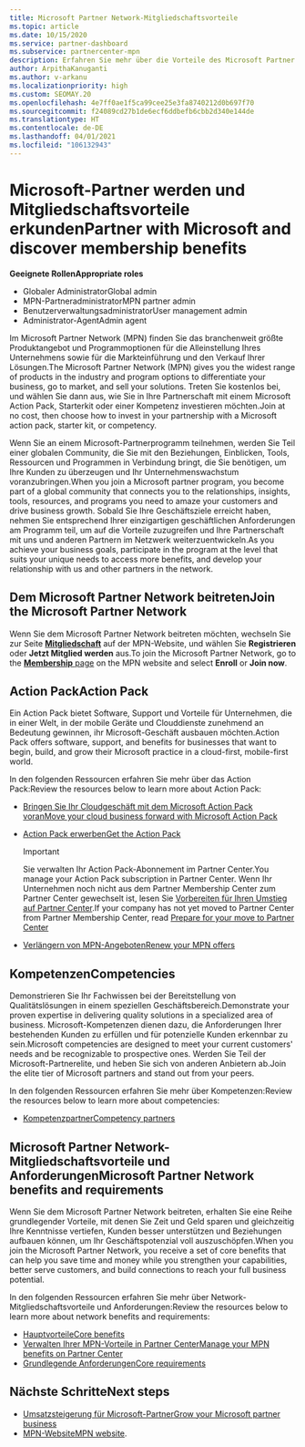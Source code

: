```yaml
---
title: Microsoft Partner Network-Mitgliedschaftsvorteile
ms.topic: article
ms.date: 10/15/2020
ms.service: partner-dashboard
ms.subservice: partnercenter-mpn
description: Erfahren Sie mehr über die Vorteile des Microsoft Partner Network (MPN), wie z. B. Microsoft Action Pack, Kompetenzen oder Programmoptionen, mit denen Sie Ihre Lösungen auf den Markt bringen und vertreiben können.
author: ArpithaKanuganti
ms.author: v-arkanu
ms.localizationpriority: high
ms.custom: SEOMAY.20
ms.openlocfilehash: 4e7ff0ae1f5ca99cee25e3fa8740212d0b697f70
ms.sourcegitcommit: f24089cd27b1de6ecf6ddbefb6cbb2d340e144de
ms.translationtype: HT
ms.contentlocale: de-DE
ms.lasthandoff: 04/01/2021
ms.locfileid: "106132943"
---
```

# <a name="partner-with-microsoft-and-discover-membership-benefits"></a><span data-ttu-id="4332c-103">Microsoft-Partner werden und Mitgliedschaftsvorteile erkunden</span><span class="sxs-lookup"><span data-stu-id="4332c-103">Partner with Microsoft and discover membership benefits</span></span>

<span data-ttu-id="4332c-104">**Geeignete Rollen**</span><span class="sxs-lookup"><span data-stu-id="4332c-104">**Appropriate roles**</span></span>

- <span data-ttu-id="4332c-105">Globaler Administrator</span><span class="sxs-lookup"><span data-stu-id="4332c-105">Global admin</span></span>
- <span data-ttu-id="4332c-106">MPN-Partneradministrator</span><span class="sxs-lookup"><span data-stu-id="4332c-106">MPN partner admin</span></span>
- <span data-ttu-id="4332c-107">Benutzerverwaltungsadministrator</span><span class="sxs-lookup"><span data-stu-id="4332c-107">User management admin</span></span>
- <span data-ttu-id="4332c-108">Administrator-Agent</span><span class="sxs-lookup"><span data-stu-id="4332c-108">Admin agent</span></span>

<span data-ttu-id="4332c-109">Im Microsoft Partner Network (MPN) finden Sie das branchenweit größte Produktangebot und Programmoptionen für die Alleinstellung Ihres Unternehmens sowie für die Markteinführung und den Verkauf Ihrer Lösungen.</span><span class="sxs-lookup"><span data-stu-id="4332c-109">The Microsoft Partner Network (MPN) gives you the widest range of products in the industry and program options to differentiate your business, go to market, and sell your solutions.</span></span> <span data-ttu-id="4332c-110">Treten Sie kostenlos bei, und wählen Sie dann aus, wie Sie in Ihre Partnerschaft mit einem Microsoft Action Pack, Starterkit oder einer Kompetenz investieren möchten.</span><span class="sxs-lookup"><span data-stu-id="4332c-110">Join at no cost, then choose how to invest in your partnership with a Microsoft action pack, starter kit, or competency.</span></span>

<span data-ttu-id="4332c-111">Wenn Sie an einem Microsoft-Partnerprogramm teilnehmen, werden Sie Teil einer globalen Community, die Sie mit den Beziehungen, Einblicken, Tools, Ressourcen und Programmen in Verbindung bringt, die Sie benötigen, um Ihre Kunden zu überzeugen und Ihr Unternehmenswachstum voranzubringen.</span><span class="sxs-lookup"><span data-stu-id="4332c-111">When you join a Microsoft partner program, you become part of a global community that connects you to the relationships, insights, tools, resources, and programs you need to amaze your customers and drive business growth.</span></span> <span data-ttu-id="4332c-112">Sobald Sie Ihre Geschäftsziele erreicht haben, nehmen Sie entsprechend Ihrer einzigartigen geschäftlichen Anforderungen am Programm teil, um auf die Vorteile zuzugreifen und Ihre Partnerschaft mit uns und anderen Partnern im Netzwerk weiterzuentwickeln.</span><span class="sxs-lookup"><span data-stu-id="4332c-112">As you achieve your business goals, participate in the program at the level that suits your unique needs to access more benefits, and develop your relationship with us and other partners in the network.</span></span> 

## <a name="join-the-microsoft-partner-network"></a><span data-ttu-id="4332c-113">Dem Microsoft Partner Network beitreten</span><span class="sxs-lookup"><span data-stu-id="4332c-113">Join the Microsoft Partner Network</span></span>

<span data-ttu-id="4332c-114">Wenn Sie dem Microsoft Partner Network beitreten möchten, wechseln Sie zur Seite [**Mitgliedschaft**](https://partner.microsoft.com/membership) auf der MPN-Website, und wählen Sie **Registrieren** oder **Jetzt Mitglied werden** aus.</span><span class="sxs-lookup"><span data-stu-id="4332c-114">To join the Microsoft Partner Network, go to the [**Membership** page](https://partner.microsoft.com/membership) on the MPN website and select **Enroll** or **Join now**.</span></span>

## <a name="action-pack"></a><span data-ttu-id="4332c-115">Action Pack</span><span class="sxs-lookup"><span data-stu-id="4332c-115">Action Pack</span></span>

<span data-ttu-id="4332c-116">Ein Action Pack bietet Software, Support und Vorteile für Unternehmen, die in einer Welt, in der mobile Geräte und Clouddienste zunehmend an Bedeutung gewinnen, ihr Microsoft-Geschäft ausbauen möchten.</span><span class="sxs-lookup"><span data-stu-id="4332c-116">Action Pack offers software, support, and benefits for businesses that want to begin, build, and grow their Microsoft practice in a cloud-first, mobile-first world.</span></span>

<span data-ttu-id="4332c-117">In den folgenden Ressourcen erfahren Sie mehr über das Action Pack:</span><span class="sxs-lookup"><span data-stu-id="4332c-117">Review the resources below to learn more about Action Pack:</span></span>

- [<span data-ttu-id="4332c-118">Bringen Sie Ihr Cloudgeschäft mit dem Microsoft Action Pack voran</span><span class="sxs-lookup"><span data-stu-id="4332c-118">Move your cloud business forward with Microsoft Action Pack</span></span>](https://partner.microsoft.com/membership/action-pack)

- [<span data-ttu-id="4332c-119">Action Pack erwerben</span><span class="sxs-lookup"><span data-stu-id="4332c-119">Get the Action Pack</span></span>](mpn-get-action-pack.md)
  
    >[!IMPORTANT]
    ><span data-ttu-id="4332c-120">Sie verwalten Ihr Action Pack-Abonnement im Partner Center.</span><span class="sxs-lookup"><span data-stu-id="4332c-120">You manage your Action Pack subscription in Partner Center.</span></span> <span data-ttu-id="4332c-121">Wenn Ihr Unternehmen noch nicht aus dem Partner Membership Center zum Partner Center gewechselt ist, lesen Sie [Vorbereiten für Ihren Umstieg auf Partner Center](prepare-pmc-pc-migration.md).</span><span class="sxs-lookup"><span data-stu-id="4332c-121">If your company has not yet moved to Partner Center from Partner Membership Center, read [Prepare for your move to Partner Center](prepare-pmc-pc-migration.md)</span></span>  

- [<span data-ttu-id="4332c-122">Verlängern von MPN-Angeboten</span><span class="sxs-lookup"><span data-stu-id="4332c-122">Renew your MPN offers</span></span>](renew-mpn-offers.md)

## <a name="competencies"></a><span data-ttu-id="4332c-123">Kompetenzen</span><span class="sxs-lookup"><span data-stu-id="4332c-123">Competencies</span></span>

<span data-ttu-id="4332c-124">Demonstrieren Sie Ihr Fachwissen bei der Bereitstellung von Qualitätslösungen in einem speziellen Geschäftsbereich.</span><span class="sxs-lookup"><span data-stu-id="4332c-124">Demonstrate your proven expertise in delivering quality solutions in a specialized area of business.</span></span> <span data-ttu-id="4332c-125">Microsoft-Kompetenzen dienen dazu, die Anforderungen Ihrer bestehenden Kunden zu erfüllen und für potenzielle Kunden erkennbar zu sein.</span><span class="sxs-lookup"><span data-stu-id="4332c-125">Microsoft competencies are designed to meet your current customers' needs and be recognizable to prospective ones.</span></span> <span data-ttu-id="4332c-126">Werden Sie Teil der Microsoft-Partnerelite, und heben Sie sich von anderen Anbietern ab.</span><span class="sxs-lookup"><span data-stu-id="4332c-126">Join the elite tier of Microsoft partners and stand out from your peers.</span></span>

<span data-ttu-id="4332c-127">In den folgenden Ressourcen erfahren Sie mehr über Kompetenzen:</span><span class="sxs-lookup"><span data-stu-id="4332c-127">Review the resources below to learn more about competencies:</span></span>

- [<span data-ttu-id="4332c-128">Kompetenzpartner</span><span class="sxs-lookup"><span data-stu-id="4332c-128">Competency partners</span></span>](https://partner.microsoft.com/membership/competencies)

## <a name="microsoft-partner-network-benefits-and-requirements"></a><span data-ttu-id="4332c-129">Microsoft Partner Network-Mitgliedschaftsvorteile und Anforderungen</span><span class="sxs-lookup"><span data-stu-id="4332c-129">Microsoft Partner Network benefits and requirements</span></span>

<span data-ttu-id="4332c-130">Wenn Sie dem Microsoft Partner Network beitreten, erhalten Sie eine Reihe grundlegender Vorteile, mit denen Sie Zeit und Geld sparen und gleichzeitig Ihre Kenntnisse vertiefen, Kunden besser unterstützen und Beziehungen aufbauen können, um Ihr Geschäftspotenzial voll auszuschöpfen.</span><span class="sxs-lookup"><span data-stu-id="4332c-130">When you join the Microsoft Partner Network, you receive a set of core benefits that can help you save time and money while you strengthen your capabilities, better serve customers, and build connections to reach your full business potential.</span></span> 

<span data-ttu-id="4332c-131">In den folgenden Ressourcen erfahren Sie mehr über Network-Mitgliedschaftsvorteile und Anforderungen:</span><span class="sxs-lookup"><span data-stu-id="4332c-131">Review the resources below to learn more about network benefits and requirements:</span></span>

- [<span data-ttu-id="4332c-132">Hauptvorteile</span><span class="sxs-lookup"><span data-stu-id="4332c-132">Core benefits</span></span>](https://partner.microsoft.com/membership/core-benefits#simple-tab-content-1)
- [<span data-ttu-id="4332c-133">Verwalten Ihrer MPN-Vorteile in Partner Center</span><span class="sxs-lookup"><span data-stu-id="4332c-133">Manage your MPN benefits on Partner Center</span></span>](manage-your-partner-network-benefits.md)
- [<span data-ttu-id="4332c-134">Grundlegende Anforderungen</span><span class="sxs-lookup"><span data-stu-id="4332c-134">Core requirements</span></span>](https://partner.microsoft.com/membership/core-benefits#simple-tab-content-2)

## <a name="next-steps"></a><span data-ttu-id="4332c-135">Nächste Schritte</span><span class="sxs-lookup"><span data-stu-id="4332c-135">Next steps</span></span>

- [<span data-ttu-id="4332c-136">Umsatzsteigerung für Microsoft-Partner</span><span class="sxs-lookup"><span data-stu-id="4332c-136">Grow your Microsoft partner business</span></span>](grow-your-business.md)
- <span data-ttu-id="4332c-137">[MPN-Website](https://partner.microsoft.com/commercial)</span><span class="sxs-lookup"><span data-stu-id="4332c-137">[MPN website](https://partner.microsoft.com/commercial).</span></span>
